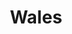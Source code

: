 ---
title: Wales
crosslinks:
- place
- learnwelsh
- livven
- ukpolitics
- autotldr
- unitedkingdom
- CelticUnion
- Scotland
- ireland
- paradoxplaza
- papertowns
- placestart
- cymru
- EndFPTP
- HailCorporate
- Kaiserreich
- pics
- Historians
- DIY
- europe
---